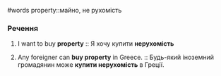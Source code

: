 #words 
property::майно, не рухомість
<!--SR:!2022-11-13,3,250-->
### Речення
1. I want to buy **property** :: Я хочу купити **нерухомість**
<!--SR:!2022-11-13,3,250-->
2. Any foreigner can **buy property** in Greece. :: Будь-який іноземний громадянин може **купити нерухомість** в Греції.
<!--SR:!2022-11-23,13,250-->